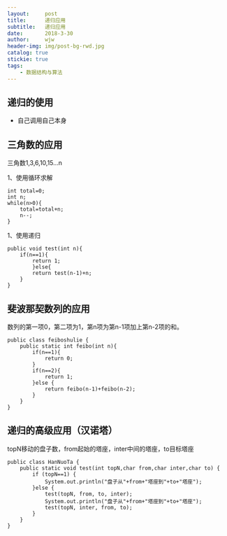 ```yaml
---
layout:     post
title:      递归应用
subtitle:   递归应用     
date:       2018-3-30 
author:     wjw
header-img: img/post-bg-rwd.jpg 
catalog: true
stickie: true
tags:
    - 数据结构与算法
--- 
```


## 递归的使用

- 自己调用自己本身


## 三角数的应用

三角数1,3,6,10,15...n

1、使用循环求解

```
int total=0;
int n;
while(n>0){
    total=total+n;
    n--;
}
```

1、使用递归

```
public void test(int n){
    if(n==1){
        return 1;
        }else{
        return test(n-1)+n;
    }
}  
```

## 斐波那契数列的应用

数列的第一项0，第二项为1，第n项为第n-1项加上第n-2项的和。

```
public class feiboshulie {
    public static int feibo(int n){
		if(n==1){
			return 0;
		}
		if(n==2){
			return 1;
		}else {
			return feibo(n-1)+feibo(n-2);
		}
	}
}

```

## 递归的高级应用（汉诺塔）

topN移动的盘子数，from起始的塔座，inter中间的塔座，to目标塔座

```
public class HanNuoTa {
    public static void test(int topN,char from,char inter,char to) {
		if (topN==1) {
			System.out.println("盘子从"+from+"塔座到"+to+"塔座");
		}else {
			test(topN, from, to, inter);
			System.out.println("盘子从"+from+"塔座到"+to+"塔座");
			test(topN, inter, from, to);
		}
	}
}

```
